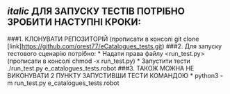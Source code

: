 ## *italic* ДЛЯ ЗАПУСКУ ТЕСТІВ ПОТРІБНО ЗРОБИТИ НАСТУПНІ КРОКИ:
###1. КЛОНУВАТИ РЕПОЗИТОРІЙ (прописати в консолі git clone [link]https://github.com/orest77/eCatalogues_tests.git)
###2. Для запуску тестового сценарію потрібно:
    * Надати права файлу <run_test.py> (прописати в консолі chmod -x run_test.py)
    * Запустити тести ./run_test.py e_catalogues_tests.robot 
###3. ТАКОЖ МОЖНА  НЕ  ВИКОНУВАТИ  2  ПУНКТУ  ЗАПУСТИВШИ ТЕСТИ КОМАНДОЮ 
    *  python3 -m run_test.py e_catalogues_tests.robot